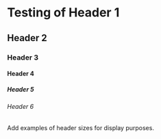 # Testing of Header 1
## Header 2
### Header 3
#### Header 4
##### Header 5
###### Header 6

Add examples of header sizes for display purposes.
